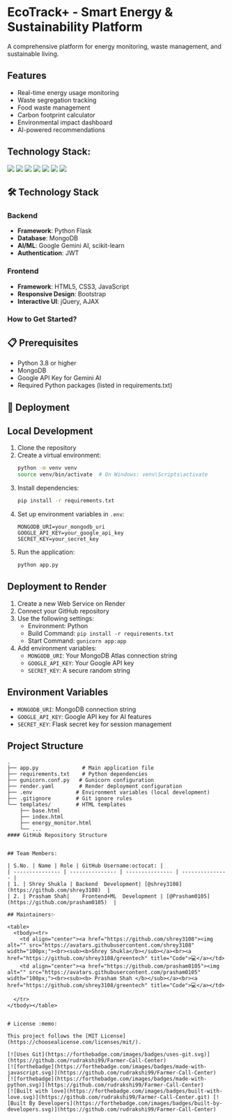 # EcoTrack+ - Smart Energy & Sustainability Platform

A comprehensive platform for energy monitoring, waste management, and sustainable living.

## Features

- Real-time energy usage monitoring
- Waste segregation tracking
- Food waste management
- Carbon footprint calculator
- Environmental impact dashboard
- AI-powered recommendations


## Technology Stack:

<img src="https://img.shields.io/badge/html5%20-%23E34F26.svg?&style=for-the-badge&logo=html5&logoColor=white"/> <img src="https://img.shields.io/badge/css3%20-%231572B6.svg?&style=for-the-badge&logo=css3&logoColor=white"/> <img src="https://img.shields.io/badge/javascript%20-%23323330.svg?&style=for-the-badge&logo=javascript&logoColor=%23F7DF1E"/> <img src="https://img.shields.io/badge/MongoDB-4EA94B?style=for-the-badge&logo=mongodb&logoColor=white"/>  <img src="https://img.shields.io/badge/Flask-000000?style=for-the-badge&logo=flask&logoColor=white"/>
<img src="https://img.shields.io/badge/Python-3776AB?style=for-the-badge&logo=python&logoColor=white"/>
 <img src="https://img.shields.io/badge/github%20-%23121011.svg?&style=for-the-badge&logo=github&logoColor=white"/> 


## 🛠️ Technology Stack

### Backend
- **Framework**: Python Flask
- **Database**: MongoDB
- **AI/ML**: Google Gemini AI, scikit-learn
- **Authentication**: JWT

### Frontend
- **Framework**: HTML5, CSS3, JavaScript
- **Responsive Design**: Bootstrap
- **Interactive UI**: jQuery, AJAX

### How to Get Started?
## 📋 Prerequisites

- Python 3.8 or higher
- MongoDB
- Google API Key for Gemini AI
- Required Python packages (listed in requirements.txt)

## 🚀 Deployment

## Local Development

1. Clone the repository
2. Create a virtual environment:
   ```bash
   python -m venv venv
   source venv/bin/activate  # On Windows: venv\Scripts\activate
   ```
3. Install dependencies:
   ```bash
   pip install -r requirements.txt
   ```
4. Set up environment variables in `.env`:
   ```
   MONGODB_URI=your_mongodb_uri
   GOOGLE_API_KEY=your_google_api_key
   SECRET_KEY=your_secret_key
   ```
5. Run the application:
   ```bash
   python app.py
   ```

## Deployment to Render

1. Create a new Web Service on Render
2. Connect your GitHub repository
3. Use the following settings:
   - Environment: Python
   - Build Command: `pip install -r requirements.txt`
   - Start Command: `gunicorn app:app`
4. Add environment variables:
   - `MONGODB_URI`: Your MongoDB Atlas connection string
   - `GOOGLE_API_KEY`: Your Google API key
   - `SECRET_KEY`: A secure random string

## Environment Variables

- `MONGODB_URI`: MongoDB connection string
- `GOOGLE_API_KEY`: Google API key for AI features
- `SECRET_KEY`: Flask secret key for session management

## Project Structure

```
.
├── app.py              # Main application file
├── requirements.txt    # Python dependencies
├── gunicorn.conf.py   # Gunicorn configuration
├── render.yaml        # Render deployment configuration
├── .env              # Environment variables (local development)
├── .gitignore        # Git ignore rules
└── templates/        # HTML templates
    ├── base.html
    ├── index.html
    ├── energy_monitor.html
    └── ...
#### GitHub Repository Structure


## Team Members:

| S.No. | Name | Role | GitHub Username:octocat: |
| --------------- | --------------- | --------------- | --------------- |
| 1. | Shrey Shukla | Backend  Development| [@shrey3108](https://github.com/shrey3108)  |
| 2. | Prasham Shah| 	Frontend+ML  Development | [@Prasham0105](https://github.com/prasham0105)  |

## Maintainers✨

<table>
  <tbody><tr>
    <td align="center"><a href="https://github.com/shrey3108"><img alt="" src="https://avatars.githubusercontent.com/shrey3108" width="100px;"><br><sub><b>Shrey Shukla</b></sub></a><br><a href="https://github.com/shrey3108/greentech" title="Code">💻</a></td>
    <td align="center"><a href="https://github.com/prasham0105"><img alt="" src="https://avatars.githubusercontent.com/prasham0105" width="100px;"><br><sub><b> Prasham Shah </b></sub></a><br><a href="https://github.com/shrey3108/greentech" title="Code">💻</a></td>

  </tr>
</tbody></table>


# License :memo:

This project follows the [MIT License](https://choosealicense.com/licenses/mit/).

[![Uses Git](https://forthebadge.com/images/badges/uses-git.svg)](https://github.com/rudrakshi99/Farmer-Call-Center) 
[![forthebadge](https://forthebadge.com/images/badges/made-with-javascript.svg)](https://github.com/rudrakshi99/Farmer-Call-Center)
[![forthebadge](https://forthebadge.com/images/badges/made-with-python.svg)](https://github.com/rudrakshi99/Farmer-Call-Center)
[![Built with love](https://forthebadge.com/images/badges/built-with-love.svg)](https://github.com/rudrakshi99/Farmer-Call-Center.git) [![Built By Developers](https://forthebadge.com/images/badges/built-by-developers.svg)](https://github.com/rudrakshi99/Farmer-Call-Center) 
